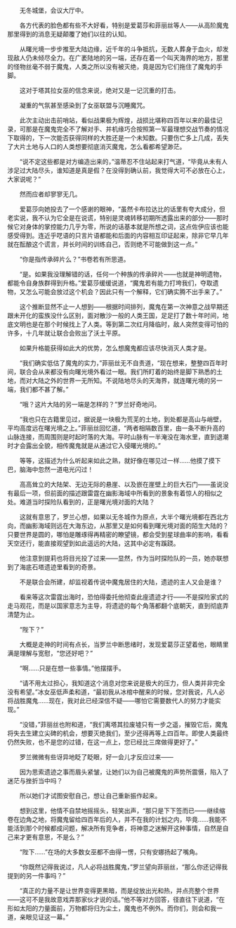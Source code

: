 　　无冬城堡，会议大厅中。

　　各方代表的脸色都有些不大好看，特别是爱葛莎和菲丽丝等人——从高阶魔鬼那里得到的消息无疑颠覆了她们以往的认知。

　　从曙光境一步步推至大陆边缘，近千年的斗争抵抗，无数人葬身于血火，却发现敌人仍未倾尽全力。在广袤陆地的另一端，还存在着一个叫天海界的地方，那里的怪物丝毫不弱于魔鬼，人类之所以没有被灭绝，竟是因为它们拖住了魔鬼的手脚。

　　这对于塔其拉女巫的信念来说，绝对又是一记沉重的打击。

　　凝重的气氛甚至感染到了女巫联盟与沉睡魔咒。

　　此次主动出击前哨站，看似战果极为辉煌，战损比堪称四百年以来的最佳记录，可那是在魔鬼完全不了解对手、并机缘巧合按照第一军最理想交战节奏的情况下取得的，下一次能否获得同样的大胜还是一个未知数。只要伤亡多上几成，丢失了大片土地与人口的人类想要彻底消灭魔鬼，怎么看都希望渺茫。

　　“说不定这些都是对方编造出来的，”温蒂忍不住站起来打气道，“毕竟从未有人涉足过大陆尽头，谁知道是真是假？在没得到确认前，我觉得大可不必放在心上，大家说呢？”

　　然而应者却寥寥无几。

　　爱葛莎向她投去了一个感谢的眼神，“虽然卡布拉达比的话里有夸大成分，但老实说，我不认为它全是在说谎，特别是灵魂转移初期所透露出来的部分——那时候它对身体的掌控能力几乎为零，所说的话基本就是所想之词，这点佐伊应该也能感受得到。连近乎呓语的只言片语都能和后面的内容相互印证起来，除非它早几年就在酝酿这个谎言，并长时间的训练自己，否则绝不可能做到这一点。”

　　“你是指传承碎片么？”书卷若有所思道。

　　“是。如果我没理解错的话，任何一个种族的传承碎片——也就是神明遗物，都能令自身族群得到升格。”爱葛莎缓缓说道，“魔鬼若有能力打垮我们，夺取遗物，又怎么可能会放过这个机会？因此只有一个解释，它们确实腾不出手来了。”

　　这个推断显然不止一人想到——根据时间排列，魔鬼在第一次神意之战早期还跟未开化的蛮族没什么区别，面对散沙一般的人类王国，足足打了数十年时间，地底文明也是在那个时候找上了人类。等到第二次红月降临时，敌人突然变得可怕的许多，十几年就让联合会败出了沃土平原。

　　如果升格能获得如此大的优势，怎么想魔鬼都应该尽快消灭人类才是。

　　“我们确实低估了魔鬼的实力，”菲丽丝无不自责道，“现在想来，整整四百年时间，联合会从来都没有向曙光境外看过一眼。我们所盯着的始终是脚下熟悉的土地，而对大陆之外的世界一无所知。不说陆地尽头的天海界，就连曙光境的另一端，我们都不甚了解。”

　　“哦？这片大陆的另一端是怎样的？”罗兰好奇地问。

　　“我也只在古籍里见过，据说是一块极为荒芜的土地，到处都是高山与峭壁，平均高度远在曙光境之上。”菲丽丝回忆道，“两者相隔数百里，由一条不断升高的山脉连接，而周围则是时起时落的大海。平时山脉有一半淹没在海水里，直到退潮时才会露出全貌，相传魔鬼就是从通过它入侵曙光境的。”

　　等等，这描述为什么听起来如此之熟，就好像在哪见过一样……他摸了摸下巴，脑海中忽然一道电光闪过！

　　高高耸立的大陆架、无边无际的悬崖、以及嵌在崖壁上的巨大石门——虽说没有最后一项，但前面的描述跟雷霆在幽影海域中所看到的景象有着惊人的相似之处。难道当时探险队看到的，正是曙光境对面的大陆？

　　这就有意思了，罗兰心想，如果以无冬城作为原点，大半个曙光境都在西北方向，而幽影海域则远在大海东边，从那里又是如何看到曙光境对面的陌生大陆的？只要世界是圆的，哪怕是雕琢得再精密的瞭望镜，都会受到星球曲率的影响，看看天空还行，能直接观望到如此遥远的大陆，这其中必定有蹊跷。

　　他注意到提莉也将目光投了过来——显然，作为当时探险队的一员，她亦联想到了海底石塔遗迹里看到的奇景。

　　不是联合会所建，却监视着传说中魔鬼居住的大陆，遗迹的主人又会是谁？

　　看来等这次雷霆出海时，恐怕得委托他彻查此座遗迹才行——不是探险家式的走马观花，而是以国家意志为主导，将遗迹的每个角落都翻个底朝天，直到彻底弄清楚为止。

　　“陛下？”

　　大概是走神的时间有点长，当罗兰中断思绪时，发现爱葛莎正望着他，眼睛里满是理解与宽慰，“您还好吧？”

　　“啊……只是在想一些事情。”他摆摆手。

　　“请不用太过担心，我知道这个消息对您来说是极大的压力，但人类并非完全没有希望。”冰女巫低声柔和道，“最初我从冰棺中醒来的时候，您对我说，凡人必将战胜魔鬼……现在，我对此已经深信不疑——哪怕它需要数代人的努力才能实现。”

　　“没错，”菲丽丝也附和道，“我们离塔其拉废墟只有一步之遥，摧毁它后，魔鬼将失去生建立尖碑的机会，想要灭绝我们，至少还得再等上四百年。即使人类最终仍然失败，也不是您的过错，在这一点上，您已经比三席做得更好了。”

　　罗兰微微有些讶异地眨了眨眼，好一会儿才反应过来——

　　因为思索遗迹之事而眉头紧皱，让她们以为自己被魔鬼的声势所震慑，陷入了迷茫与挫折当中吗？

　　所以她们才试图安慰自己，想让自己重新振作起来。

　　想到这里，他情不自禁地摇摇头，轻笑出声，“那只是下下签而已——继续缩卷在边角之地，将魔鬼留给四百年后的人，并不在我的计划之内，毕竟……我能不能活到那个时候都成问题，解决所有竞争者，将神意之迷解开这种事情，自然是自己来才更有意思，不是么？”

　　“陛下……”在场的大多数女巫都不由得一愣，只有安娜扬起了嘴角。

　　“你既然记得我说过，凡人必将战胜魔鬼，”罗兰望向菲丽丝，“那么你还记得我提到的另一件事吗？”

　　“真正的力量不是让世界变得更黑暗，而是绽放出光和热，并点亮整个世界——这可不是我故意戏弄那家伙才说的话。”他不等对方回答，径直往下说道，“在形如太阳的力量面前，万物都将归为尘土，魔鬼也不例外。而你们，则会和我一道，亲眼见证这一幕。”
